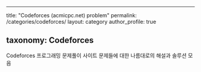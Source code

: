 ---

title: "Codeforces (acmicpc.net) problem" permalink: /categories/codeforces/ layout: category author_profile: true

taxonomy: Codeforces
--------------------

Codeforces 프로그래밍 문제풀이 사이트 문제들에 대한 나름대로의 해설과 솔루션 모음
